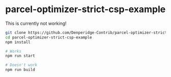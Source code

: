 # parcel-optimizer-strict-csp-example
This is currently not working!
```bash
git clone https://github.com/Denperidge-Contrib/parcel-optimizer-strict-csp-example.git
cd parcel-optimizer-strict-csp-example
npm install

# Works
npm run start

# Doesn't work
npm run build
```